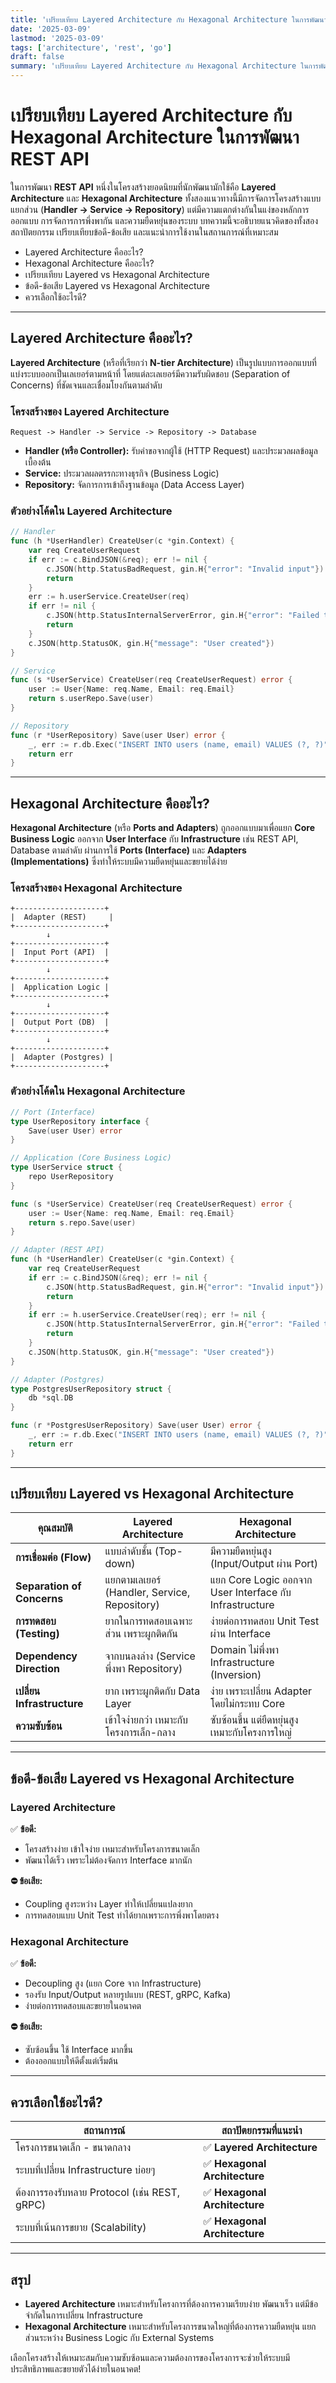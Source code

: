 ```yaml
---
title: 'เปรียบเทียบ Layered Architecture กับ Hexagonal Architecture ในการพัฒนา REST API'
date: '2025-03-09'
lastmod: '2025-03-09'
tags: ['architecture', 'rest', 'go']
draft: false
summary: 'เปรียบเทียบ Layered Architecture กับ Hexagonal Architecture ในการพัฒนา REST API'
---
```


# เปรียบเทียบ Layered Architecture กับ Hexagonal Architecture ในการพัฒนา REST API

ในการพัฒนา **REST API** หนึ่งในโครงสร้างยอดนิยมที่นักพัฒนามักใช้คือ **Layered Architecture** และ **Hexagonal Architecture** ทั้งสองแนวทางนี้มีการจัดการโครงสร้างแบบแยกส่วน (**Handler -> Service -> Repository**) แต่มีความแตกต่างกันในแง่ของหลักการออกแบบ การจัดการการพึ่งพากัน และความยืดหยุ่นของระบบ บทความนี้จะอธิบายแนวคิดของทั้งสองสถาปัตยกรรม เปรียบเทียบข้อดี-ข้อเสีย และแนะนำการใช้งานในสถานการณ์ที่เหมาะสม

- Layered Architecture คืออะไร?
- Hexagonal Architecture คืออะไร?
- เปรียบเทียบ Layered vs Hexagonal Architecture
- ข้อดี-ข้อเสีย Layered vs Hexagonal Architecture
- ควรเลือกใช้อะไรดี?

---

## Layered Architecture คืออะไร?

**Layered Architecture** (หรือที่เรียกว่า **N-tier Architecture**) เป็นรูปแบบการออกแบบที่แบ่งระบบออกเป็นเลเยอร์ตามหน้าที่ โดยแต่ละเลเยอร์มีความรับผิดชอบ (Separation of Concerns) ที่ชัดเจนและเชื่อมโยงกันตามลำดับ

### โครงสร้างของ Layered Architecture

```text
Request -> Handler -> Service -> Repository -> Database
```

- **Handler (หรือ Controller):** รับคำขอจากผู้ใช้ (HTTP Request) และประมวลผลข้อมูลเบื้องต้น
- **Service:** ประมวลผลตรรกะทางธุรกิจ (Business Logic)
- **Repository:** จัดการการเข้าถึงฐานข้อมูล (Data Access Layer)

### ตัวอย่างโค้ดใน Layered Architecture

```go
// Handler
func (h *UserHandler) CreateUser(c *gin.Context) {
    var req CreateUserRequest
    if err := c.BindJSON(&req); err != nil {
        c.JSON(http.StatusBadRequest, gin.H{"error": "Invalid input"})
        return
    }
    err := h.userService.CreateUser(req)
    if err != nil {
        c.JSON(http.StatusInternalServerError, gin.H{"error": "Failed to create user"})
        return
    }
    c.JSON(http.StatusOK, gin.H{"message": "User created"})
}

// Service
func (s *UserService) CreateUser(req CreateUserRequest) error {
    user := User{Name: req.Name, Email: req.Email}
    return s.userRepo.Save(user)
}

// Repository
func (r *UserRepository) Save(user User) error {
    _, err := r.db.Exec("INSERT INTO users (name, email) VALUES (?, ?)", user.Name, user.Email)
    return err
}
```

---

## Hexagonal Architecture คืออะไร?

**Hexagonal Architecture** (หรือ **Ports and Adapters**) ถูกออกแบบมาเพื่อแยก **Core Business Logic** ออกจาก **User Interface** กับ **Infrastructure** เช่น REST API, Database ตามลำดับ ผ่านการใช้ **Ports (Interface)** และ **Adapters (Implementations)** ซึ่งทำให้ระบบมีความยืดหยุ่นและขยายได้ง่าย

### โครงสร้างของ Hexagonal Architecture

```text
+--------------------+
|  Adapter (REST)     |
+--------------------+
        ↓
+--------------------+
|  Input Port (API)  |
+--------------------+
        ↓
+--------------------+
|  Application Logic |
+--------------------+
        ↓
+--------------------+
|  Output Port (DB)  |
+--------------------+
        ↓
+--------------------+
|  Adapter (Postgres) |
+--------------------+
```

### ตัวอย่างโค้ดใน Hexagonal Architecture

```go
// Port (Interface)
type UserRepository interface {
    Save(user User) error
}

// Application (Core Business Logic)
type UserService struct {
    repo UserRepository
}

func (s *UserService) CreateUser(req CreateUserRequest) error {
    user := User{Name: req.Name, Email: req.Email}
    return s.repo.Save(user)
}

// Adapter (REST API)
func (h *UserHandler) CreateUser(c *gin.Context) {
    var req CreateUserRequest
    if err := c.BindJSON(&req); err != nil {
        c.JSON(http.StatusBadRequest, gin.H{"error": "Invalid input"})
        return
    }
    if err := h.userService.CreateUser(req); err != nil {
        c.JSON(http.StatusInternalServerError, gin.H{"error": "Failed to create user"})
        return
    }
    c.JSON(http.StatusOK, gin.H{"message": "User created"})
}

// Adapter (Postgres)
type PostgresUserRepository struct {
    db *sql.DB
}

func (r *PostgresUserRepository) Save(user User) error {
    _, err := r.db.Exec("INSERT INTO users (name, email) VALUES (?, ?)", user.Name, user.Email)
    return err
}
```

---

## เปรียบเทียบ Layered vs Hexagonal Architecture

| **คุณสมบัติ**              | **Layered Architecture**                     | **Hexagonal Architecture**                              |
| -------------------------- | -------------------------------------------- | ------------------------------------------------------- |
| **การเชื่อมต่อ (Flow)**    | แบบลำดับชั้น (Top-down)                      | มีความยืดหยุ่นสูง (Input/Output ผ่าน Port)              |
| **Separation of Concerns** | แยกตามเลเยอร์ (Handler, Service, Repository) | แยก Core Logic ออกจาก User Interface กับ Infrastructure |
| **การทดสอบ (Testing)**     | ยากในการทดสอบเฉพาะส่วน เพราะผูกติดกัน        | ง่ายต่อการทดสอบ Unit Test ผ่าน Interface                |
| **Dependency Direction**   | จากบนลงล่าง (Service พึ่งพา Repository)      | Domain ไม่พึ่งพา Infrastructure (Inversion)             |
| **เปลี่ยน Infrastructure** | ยาก เพราะผูกติดกับ Data Layer                | ง่าย เพราะเปลี่ยน Adapter โดยไม่กระทบ Core              |
| **ความซับซ้อน**            | เข้าใจง่ายกว่า เหมาะกับโครงการเล็ก-กลาง      | ซับซ้อนขึ้น แต่ยืดหยุ่นสูง เหมาะกับโครงการใหญ่          |

---

## ข้อดี-ข้อเสีย Layered vs Hexagonal Architecture

### Layered Architecture

✅ **ข้อดี:**

- โครงสร้างง่าย เข้าใจง่าย เหมาะสำหรับโครงการขนาดเล็ก
- พัฒนาได้เร็ว เพราะไม่ต้องจัดการ Interface มากนัก

**⛔️ ข้อเสีย:**

- Coupling สูงระหว่าง Layer ทำให้เปลี่ยนแปลงยาก
- การทดสอบแบบ Unit Test ทำได้ยากเพราะการพึ่งพาโดยตรง

### **Hexagonal Architecture**

✅ **ข้อดี:**

- Decoupling สูง (แยก Core จาก Infrastructure)
- รองรับ Input/Output หลายรูปแบบ (REST, gRPC, Kafka)
- ง่ายต่อการทดสอบและขยายในอนาคต

**⛔️ ข้อเสีย:**

- ซับซ้อนขึ้น ใช้ Interface มากขึ้น
- ต้องออกแบบให้ดีตั้งแต่เริ่มต้น

---

## ควรเลือกใช้อะไรดี?

| สถานการณ์                                    | สถาปัตยกรรมที่แนะนำ           |
| -------------------------------------------- | ----------------------------- |
| โครงการขนาดเล็ก - ขนาดกลาง                   | ✅ **Layered Architecture**   |
| ระบบที่เปลี่ยน Infrastructure บ่อยๆ          | ✅ **Hexagonal Architecture** |
| ต้องการรองรับหลาย Protocol (เช่น REST, gRPC) | ✅ **Hexagonal Architecture** |
| ระบบที่เน้นการขยาย (Scalability)             | ✅ **Hexagonal Architecture** |

---

## สรุป

- **Layered Architecture** เหมาะสำหรับโครงการที่ต้องการความเรียบง่าย พัฒนาเร็ว แต่มีข้อจำกัดในการเปลี่ยน Infrastructure
- **Hexagonal Architecture** เหมาะสำหรับโครงการขนาดใหญ่ที่ต้องการความยืดหยุ่น แยกส่วนระหว่าง Business Logic กับ External Systems

เลือกโครงสร้างให้เหมาะสมกับความซับซ้อนและความต้องการของโครงการจะช่วยให้ระบบมีประสิทธิภาพและขยายตัวได้ง่ายในอนาคต!
